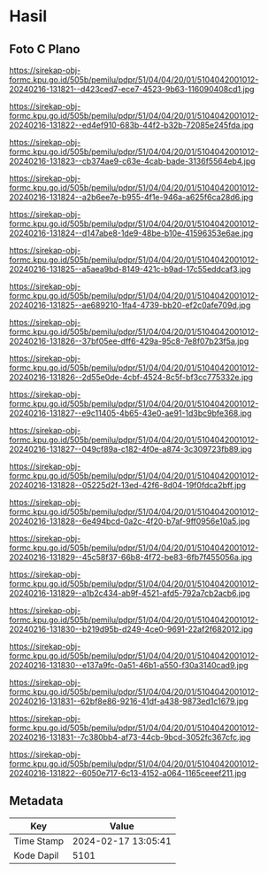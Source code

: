 # Hasil

## Foto C Plano

https://sirekap-obj-formc.kpu.go.id/505b/pemilu/pdpr/51/04/04/20/01/5104042001012-20240216-131821--d423ced7-ece7-4523-9b63-116090408cd1.jpg

https://sirekap-obj-formc.kpu.go.id/505b/pemilu/pdpr/51/04/04/20/01/5104042001012-20240216-131822--ed4ef910-683b-44f2-b32b-72085e245fda.jpg

https://sirekap-obj-formc.kpu.go.id/505b/pemilu/pdpr/51/04/04/20/01/5104042001012-20240216-131823--cb374ae9-c63e-4cab-bade-3136f5564eb4.jpg

https://sirekap-obj-formc.kpu.go.id/505b/pemilu/pdpr/51/04/04/20/01/5104042001012-20240216-131824--a2b6ee7e-b955-4f1e-946a-a625f6ca28d6.jpg

https://sirekap-obj-formc.kpu.go.id/505b/pemilu/pdpr/51/04/04/20/01/5104042001012-20240216-131824--d147abe8-1de9-48be-b10e-41596353e6ae.jpg

https://sirekap-obj-formc.kpu.go.id/505b/pemilu/pdpr/51/04/04/20/01/5104042001012-20240216-131825--a5aea9bd-8149-421c-b9ad-17c55eddcaf3.jpg

https://sirekap-obj-formc.kpu.go.id/505b/pemilu/pdpr/51/04/04/20/01/5104042001012-20240216-131825--ae689210-1fa4-4739-bb20-ef2c0afe709d.jpg

https://sirekap-obj-formc.kpu.go.id/505b/pemilu/pdpr/51/04/04/20/01/5104042001012-20240216-131826--37bf05ee-dff6-429a-95c8-7e8f07b23f5a.jpg

https://sirekap-obj-formc.kpu.go.id/505b/pemilu/pdpr/51/04/04/20/01/5104042001012-20240216-131826--2d55e0de-4cbf-4524-8c5f-bf3cc775332e.jpg

https://sirekap-obj-formc.kpu.go.id/505b/pemilu/pdpr/51/04/04/20/01/5104042001012-20240216-131827--e9c11405-4b65-43e0-ae91-1d3bc9bfe368.jpg

https://sirekap-obj-formc.kpu.go.id/505b/pemilu/pdpr/51/04/04/20/01/5104042001012-20240216-131827--049cf89a-c182-4f0e-a874-3c309723fb89.jpg

https://sirekap-obj-formc.kpu.go.id/505b/pemilu/pdpr/51/04/04/20/01/5104042001012-20240216-131828--05225d2f-13ed-42f6-8d04-19f0fdca2bff.jpg

https://sirekap-obj-formc.kpu.go.id/505b/pemilu/pdpr/51/04/04/20/01/5104042001012-20240216-131828--6e494bcd-0a2c-4f20-b7af-9ff0956e10a5.jpg

https://sirekap-obj-formc.kpu.go.id/505b/pemilu/pdpr/51/04/04/20/01/5104042001012-20240216-131829--45c58f37-66b8-4f72-be83-6fb7f455056a.jpg

https://sirekap-obj-formc.kpu.go.id/505b/pemilu/pdpr/51/04/04/20/01/5104042001012-20240216-131829--a1b2c434-ab9f-4521-afd5-792a7cb2acb6.jpg

https://sirekap-obj-formc.kpu.go.id/505b/pemilu/pdpr/51/04/04/20/01/5104042001012-20240216-131830--b219d95b-d249-4ce0-9691-22af2f682012.jpg

https://sirekap-obj-formc.kpu.go.id/505b/pemilu/pdpr/51/04/04/20/01/5104042001012-20240216-131830--e137a9fc-0a51-46b1-a550-f30a3140cad9.jpg

https://sirekap-obj-formc.kpu.go.id/505b/pemilu/pdpr/51/04/04/20/01/5104042001012-20240216-131831--62bf8e86-9216-41df-a438-9873ed1c1679.jpg

https://sirekap-obj-formc.kpu.go.id/505b/pemilu/pdpr/51/04/04/20/01/5104042001012-20240216-131831--7c380bb4-af73-44cb-9bcd-3052fc367cfc.jpg

https://sirekap-obj-formc.kpu.go.id/505b/pemilu/pdpr/51/04/04/20/01/5104042001012-20240216-131822--6050e717-6c13-4152-a064-1165ceeef211.jpg


## Metadata

| Key        | Value               |
| ---------- | ------------------- |
| Time Stamp | 2024-02-17 13:05:41 |
| Kode Dapil | 5101                |



